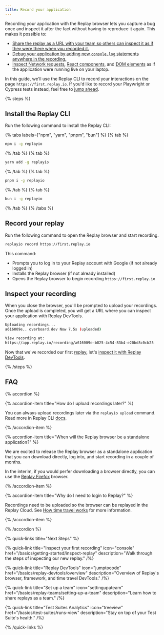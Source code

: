 ```yaml
---
title: Record your application
---
```


Recording your application with the Replay browser lets you capture a bug once and inspect it after the fact without having to reproduce it again. This makes it possible to:

- [Share the replay as a URL with your team so others can inspect it as if they were there when you recorded it.](/basics/replay-devtools/time-travel-devtools/collaborative-devtools)
- [Debug your application by adding new `console.log` statements anywhere in the recording.](/basics/replay-devtools/time-travel-devtools/live-console-logs)
- [Inspect Network requests](/basics/replay-devtools/browser-devtools/network-monitor), [React components](/basics/replay-devtools/framework-devtools/react-panel), and [DOM elements](/basics/replay-devtools/browser-devtools/elements-panel) as if the application were running live on your laptop.

In this guide, we'll use the Replay CLI to record your interactions on the page `https://first.replay.io`. If you'd like to record your Playwright or Cypress tests instead, feel free to [jump ahead](/reference/test-runners/overview).

{% steps %}

## Install the Replay CLI

Run the following command to install the Replay CLI:

{% tabs labels=["npm", "yarn", "pnpm", "bun"] %}
{% tab %}

```sh
npm i -g replayio
```

{% /tab %}
{% tab %}

```sh
yarn add -g replayio
```

{% /tab %}
{% tab %}

```sh
pnpm i -g replayio
```

{% /tab %}
{% tab %}

```sh
bun i -g replayio
```

{% /tab %}
{% /tabs %}

## Record your replay

Run the following command to open the Replay browser and start recording.

```sh
replayio record https://first.replay.io
```

This command:

- Prompts you to log in to your Replay account with Google (if not already logged in)
- Installs the Replay browser (if not already installed)
- Opens the Replay browser to begin recording `https://first.replay.io`

## Inspect your recording

When you close the browser, you'll be prompted to upload your recordings. Once the upload is completed, you will get a URL where you can inspect your application with Replay DevTools.

```sh
Uploading recordings...
a616009e.. overboard.dev Now 7.5s (uploaded)

View recording at:
https://app.replay.io/recording/a616009e-b825-4c54-83b4-e20bd8c0cb25
```

Now that we've recorded our first [replay](https://app.replay.io/recording/a616009e-b825-4c54-83b4-e20bd8c0cb25), let's [inspect it with Replay DevTools](/basics/getting-started/inspect-replay).

{% /steps %}

## FAQ

{% accordion %}

{% accordion-item title="How do I upload recordings later?" %}

You can always upload recordings later via the `replayio upload` command. Read more in Replay CLI [docs](/reference/replay-cli/commands).

{% /accordion-item %}

{% accordion-item title="When will the Replay browser be a standalone application?" %}

We are excited to release the Replay browser as a standalone application that you can download directly, log into, and start recording in a couple of months.

In the interim, if you would perfer downloading a browser directly, you can use the [Replay Firefox](/reference/replay-runtimes/replay-firefox) browser.

{% /accordion-item %}

{% accordion-item title="Why do I need to login to Replay?" %}

Recordings need to be uploaded so the browser can be replayed in the Replay Cloud. See [How time travel works](/basics/time-travel/how-does-time-travel-work) for more information.

{% /accordion-item %}

{% /accordion %}

{% quick-links title="Next Steps"  %}

{% quick-link
  title="Inspect your first recording"
  icon="console"
  href="/basics/getting-started/inspect-replay"
  description="Walk through the steps of inspecting our new replay."
/%}

{% quick-link
  title="Replay DevTools"
  icon="jumptocode"
  href="/basics/replay-devtools/overview"
  description="Overview of Replay's browser, framework, and time travel DevTools."
/%}

{% quick-link
  title="Set up a team"
  icon="settingupateam"
  href="/basics/replay-teams/setting-up-a-team"
  description="Learn how to share replays as a team."
/%}

{% quick-link
  title="Test Suites Analytics"
  icon="treeview"
  href="/basics/test-suites/runs-view"
  description="Stay on top of your Test Suite's health."
/%}

{% /quick-links %}
